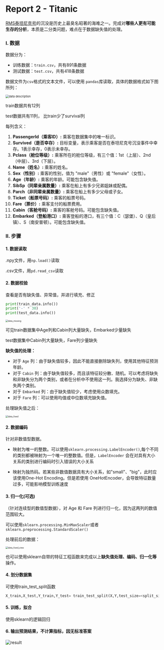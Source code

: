 # Report 2 - Titanic

[RMS泰坦尼克号](https://en.wikipedia.org/wiki/RMS_Titanic)的沉没是历史上最臭名昭著的海难之一。完成对**哪些人更有可能生存的分析**，本质是二分类问题，难点在于数据缺失值的处理。

### Ⅰ. 数据

数据分为：

* 训练数据：`train.csv`，共有891条数据
* 测试数据：`test.csv`，共有418条数据



数据文件为`csv`格式的文本文件，可以使用 `pandas`库读取，具体的数据格式如下图所列：

<img src="images/data_description.png" alt="data description" style="zoom:67%;" />

train数据共有12列

test数据共有11列， 比train少了survival列

每列含义：

1. **PassengerId（乘客ID）:** 乘客在数据集中的唯一标识。
2. **Survived（是否幸存）:** 目标变量，表示乘客是否在泰坦尼克号沉没事件中幸存。1表示幸存，0表示未幸存。
3. **Pclass（舱位等级）:** 乘客所在的舱位等级，有三个值：1st（上层）、2nd（中层）、3rd（下层）。
4. **Name（姓名）:** 乘客的姓名。
5. **Sex（性别）:** 乘客的性别，值为 "male"（男性）或 "female"（女性）。
6. **Age（年龄）:** 乘客的年龄。可能包含缺失值。
7. **SibSp（同辈亲属数量）:** 乘客在船上有多少兄弟姐妹或配偶。
8. **Parch（非同辈亲属数量）:** 乘客在船上有多少父母或子女。
9. **Ticket（船票号码）:** 乘客的船票号码。
10. **Fare（票价）:** 乘客支付的船票费用。
11. **Cabin（客舱号码）:** 乘客的客舱号码。可能包含缺失值。
12. **Embarked（登船港口）:** 乘客登船的港口，有三个值：C（瑟堡）、Q（皇后镇）、S（南安普顿）。可能包含缺失值。



### Ⅱ. 步骤

#### 1. 数据读取

.npy文件，用`np.load()`读取

.csv文件，用`pd.read_csv`读取

#### 2. 数据校验

查看是否有缺失值、异常值，并进行填充、修正

```python
print(train_data.info())
print('-' * 30)
print(test_data.info())
```

<img src="images/data_missing.png" alt="data_missing" style="zoom:50%;" />

可见train数据集中Age列和Cabin列大量缺失，Embarked少量缺失

test数据集中Cabin列大量缺失，Fare列少量缺失

**缺失值的处理：**

- 对于 `Age` 列：由于缺失值较多，因此不能直接删除缺失列，使用其他特征预测年龄。
- 对于 `Cabin` 列：由于缺失值较多，而且该特征较分散、随机。可以考虑将缺失和非缺失分为两个类别，或者在分析中不使用这一列。我选择分为缺失、非缺失两个类别。
- 对于 `Embarked` 列：由于缺失值较少，考虑使用众数填充。
- 对于 `Fare` 列：可以使用均值或中位数填充缺失值。

处理缺失值之后：

<img src="images/data_fixed.png" alt="data_fixed" style="zoom:50%;" />



#### 2. 数据编码

针对非数值型数据。

* 映射为唯一的整数。可以使用`sklearn.processing.LabelEncoder()`,每个不同的类别都被映射为一个唯一的整数值。但是，`LabelEncoder` 会在对具有大小关系的类别进行编码时引入错误的大小关系

* 映射为独热码。若某些非数值数据具有大小关系，如"small"、"big"，此时应该使用One-Hot Encoding。但是若使用 OneHotEncoder，会导致特征数量过多，可能影响模型训练速度



#### 3. 归一化(可选)

（针对连续型的数值型数据），对 Age 和 Fare 列进行归一化，因为这两列的数值范围较大。

可以使用`sklearn.processing.MinMaxScaler`或者`sklearn.preprocessing.StandardScaler()`



处理前后的数据：

<img src="images/data_fixed_view.png" alt="data_fixed_view" style="zoom:50%;" />



也可以使用sklearn自带的特征工程函数来完成以上**缺失值处理、编码、归一化等**操作。



#### 4. 划分数据集

可使用train_test_split函数

```python
X_train,X_test,Y_train,Y_test= train_test_split(X,Y,test_size=<split_size>, random_state=0)
```



#### 5. 训练，拟合

使用sklearn的逻辑回归



#### 6. 输出预测结果，不计算指标，因无标准答案

![result](images/predict_result.png)
